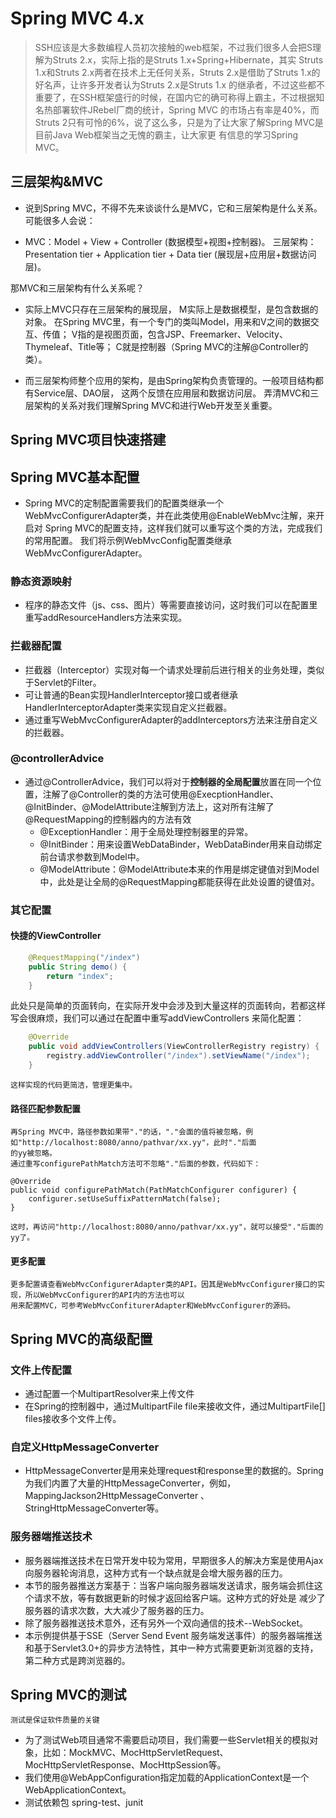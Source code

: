 # Spring MVC 4.x
>SSH应该是大多数编程人员初次接触的web框架，不过我们很多人会把S理解为Struts 2.x，实际上指的是Struts 1.x+Spring+Hibernate，其实
Struts 1.x和Struts 2.x两者在技术上无任何关系，Struts 2.x是借助了Struts 1.x的好名声，让许多开发者认为Struts 2.x是Struts 1.x
的继承者，不过这些都不重要了，在SSH框架盛行的时候，在国内它的确可称得上霸主，不过根据知名热部署软件JRebel厂商的统计，Spring MVC
的市场占有率是40%，而Struts 2只有可怜的6%，说了这么多，只是为了让大家了解Spring MVC是目前Java Web框架当之无愧的霸主，让大家更
有信息的学习Spring MVC。
## 三层架构&MVC
*   说到Spring MVC，不得不先来谈谈什么是MVC，它和三层架构是什么关系。
可能很多人会说：
    
*   MVC：Model + View + Controller (数据模型+视图+控制器)。
    三层架构：Presentation tier + Application tier + Data tier (展现层+应用层+数据访问层)。
    
那MVC和三层架构有什么关系呢？

*   实际上MVC只存在三层架构的展现层， M实际上是数据模型，是包含数据的对象。
    在Spring MVC里，有一个专门的类叫Model，用来和V之间的数据交互、传值；
    V指的是视图页面，包含JSP、Freemarker、Velocity、Thymeleaf、Title等；
    C就是控制器（Spring MVC的注解@Controller的类）。
    
*   而三层架构师整个应用的架构，是由Spring架构负责管理的。一般项目结构都有Service层、DAO层，
    这两个反馈在应用层和数据访问层。
弄清MVC和三层架构的关系对我们理解Spring MVC和进行Web开发至关重要。
## Spring MVC项目快速搭建

## Spring MVC基本配置
*   Spring MVC的定制配置需要我们的配置类继承一个WebMvcConfigurerAdapter类，并在此类使用@EnableWebMvc注解，来开启对
Spring MVC的配置支持，这样我们就可以重写这个类的方法，完成我们的常用配置。
我们将示例WebMvcConfig配置类继承WebMvcConfigurerAdapter。
### 静态资源映射
*   程序的静态文件（js、css、图片）等需要直接访问，这时我们可以在配置里重写addResourceHandlers方法来实现。
### 拦截器配置
*   拦截器（Interceptor）实现对每一个请求处理前后进行相关的业务处理，类似于Servlet的Filter。
*   可让普通的Bean实现HandlerInterceptor接口或者继承HandlerInterceptorAdapter类来实现自定义拦截器。
*   通过重写WebMvcConfigurerAdapter的addInterceptors方法来注册自定义的拦截器。
### @controllerAdvice
*   通过@ControllerAdvice，我们可以将对于**控制器的全局配置**放置在同一个位置，注解了@Controller的类的方法可使用@ExecptionHandler、
@InitBinder、@ModelAttribute注解到方法上，这对所有注解了@RequestMapping的控制器内的方法有效
    *   @ExceptionHandler：用于全局处理控制器里的异常。
    *   @InitBinder：用来设置WebDataBinder，WebDataBinder用来自动绑定前台请求参数到Model中。
    *   @ModelAttribute：@ModelAttribute本来的作用是绑定键值对到Model中，此处是让全局的@RequestMapping都能获得在此处设置的键值对。
### 其它配置
#### 快捷的ViewController
```java
    @RequestMapping("/index")
    public String demo() {
        return "index";
    }
```
此处只是简单的页面转向，在实际开发中会涉及到大量这样的页面转向，若都这样写会很麻烦，我们可以通过在配置中重写addViewControllers
    来简化配置：
```java
    @Override
    public void addViewControllers(ViewControllerRegistry registry) {
        registry.addViewController("/index").setViewName("/index");
    }
```
    这样实现的代码更简洁，管理更集中。
#### 路径匹配参数配置
    再Spring MVC中，路径参数如果带"."的话，"."会面的值将被忽略，例如"http://localhost:8080/anno/pathvar/xx.yy"，此时"."后面
    的yy被忽略。
    通过重写configurePathMatch方法可不忽略"."后面的参数，代码如下：
    
    @Override
    public void configurePathMatch(PathMatchConfigurer configurer) {
        configurer.setUseSuffixPatternMatch(false);
    }
    
    这时，再访问"http://localhost:8080/anno/pathvar/xx.yy"，就可以接受"."后面的yy了。
#### 更多配置
    更多配置请查看WebMvcConfigurerAdapter类的API。因其是WebMvcConfigurer接口的实现，所以WebMvcConfigurer的API内的方法也可以
    用来配置MVC，可参考WebMvcConfiturerAdapter和WebMvcConfigurer的源码。
## Spring MVC的高级配置
### 文件上传配置
*   通过配置一个MultipartResolver来上传文件
*   在Spring的控制器中，通过MultipartFile file来接收文件，通过MultipartFile[] files接收多个文件上传。
### 自定义HttpMessageConverter
*   HttpMessageConverter是用来处理request和response里的数据的。Spring为我们内置了大量的HttpMessageConverter，例如，MappingJackson2HttpMessageConverter
、StringHttpMessageConverter等。
### 服务器端推送技术
*   服务器端推送技术在日常开发中较为常用，早期很多人的解决方案是使用Ajax向服务器轮询消息，这种方式有一个缺点就是会增大服务器的压力。
*   本节的服务器推送方案基于：当客户端向服务器端发送请求，服务端会抓住这个请求不放，等有数据更新的时候才返回给客户端。这种方式的好处是
减少了服务器的请求次数，大大减少了服务器的压力。
*   除了服务器推送技术意外，还有另外一个双向通信的技术--WebSocket。
*   本示例提供基于SSE（Server Send Event 服务端发送事件）的服务器端推送和基于Servlet3.0+的异步方法特性，其中一种方式需要更新浏览器的支持，
第二种方式是跨浏览器的。
## Spring MVC的测试
    测试是保证软件质量的关键
*   为了测试Web项目通常不需要启动项目，我们需要一些Servlet相关的模拟对象，比如：MockMVC、MocHttpServletRequest、MocHttpServletResponse、MocHttpSession等。
*   我们使用@WebAppConfiguration指定加载的ApplicationContext是一个WebApplicationContext。
*   测试依赖包 spring-test、junit